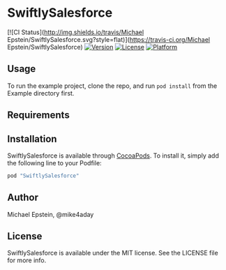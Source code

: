 # SwiftlySalesforce

[![CI Status](http://img.shields.io/travis/Michael Epstein/SwiftlySalesforce.svg?style=flat)](https://travis-ci.org/Michael Epstein/SwiftlySalesforce)
[![Version](https://img.shields.io/cocoapods/v/SwiftlySalesforce.svg?style=flat)](http://cocoapods.org/pods/SwiftlySalesforce)
[![License](https://img.shields.io/cocoapods/l/SwiftlySalesforce.svg?style=flat)](http://cocoapods.org/pods/SwiftlySalesforce)
[![Platform](https://img.shields.io/cocoapods/p/SwiftlySalesforce.svg?style=flat)](http://cocoapods.org/pods/SwiftlySalesforce)

## Usage

To run the example project, clone the repo, and run `pod install` from the Example directory first.

## Requirements

## Installation

SwiftlySalesforce is available through [CocoaPods](http://cocoapods.org). To install
it, simply add the following line to your Podfile:

```ruby
pod "SwiftlySalesforce"
```

## Author

Michael Epstein, @mike4aday

## License

SwiftlySalesforce is available under the MIT license. See the LICENSE file for more info.
